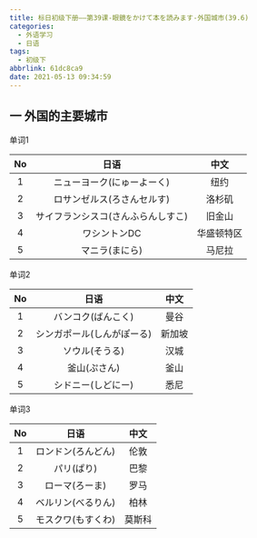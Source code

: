 ```yaml
---
title: 标日初级下册——第39课-眼鏡をかけて本を読みます-外国城市(39.6)
categories:
  - 外语学习
  - 日语
tags:
  - 初级下
abbrlink: 61dc8ca9
date: 2021-05-13 09:34:59
---
```

## 一 外国的主要城市

单词1

|  No  |                日语                |    中文    |
| :--: | :--------------------------------: | :--------: |
|  1   |     ニューヨーク(にゅーよーく)     |    纽约    |
|  2   |     ロサンゼルス(ろさんセルす)     |   洛杉矶   |
|  3   | サイフランシスコ(さんふらんしすこ) |   旧金山   |
|  4   |            ワシントンDC            | 华盛顿特区 |
|  5   |           マニラ(まにら)           |   马尼拉   |

<!--more-->

单词2

|  No  |            日语            |  中文  |
| :--: | :------------------------: | :----: |
|  1   |     バンコク(ばんこく)     |  曼谷  |
|  2   | シンガポール(しんがぽーる) | 新加坡 |
|  3   |       ソウル(そうる)       |  汉城  |
|  4   |        釜山(ぷさん)        |  釜山  |
|  5   |     シドニー(しどにー)     |  悉尼  |

单词3

|  No  |        日语        |  中文  |
| :--: | :----------------: | :----: |
|  1   | ロンドン(ろんどん) |  伦敦  |
|  2   |     パリ(ぱり)     |  巴黎  |
|  3   |   ローマ(ろーま)   |  罗马  |
|  4   | ベルリン(べるりん) |  柏林  |
|  5   | モスクワ(もすくわ) | 莫斯科 |

